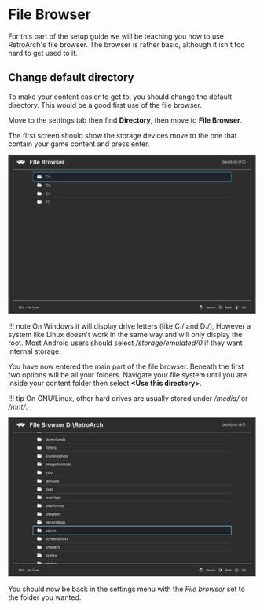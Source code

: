 # File Browser

For this part of the setup guide we will be teaching you how to use RetroArch's file browser. The browser is rather basic, although it isn't too hard to get used to it.

## Change default directory

To make your content easier to get to, you should change the default directory. This would be a good first use of the file browser.

Move to the settings tab then find **Directory**, then move to **File Browser**.

The first screen should show the storage devices move to the one that contain your game content and press enter.

![Storage Devices](../image/retroarch/ozone/ozone_directory1.jpg)

!!! note
    On Windows it will display drive letters (like C:/ and D:/), However a system like Linux doesn't work in the same way and will only display the root. Most Android users should select */storage/emulated/0* if they want internal storage.

You have now entered the main part of the file browser. Beneath the first two options will be all your folders. Navigate your file system until you are inside your content folder then select **&lt;Use this directory>**.

!!! tip
    On GNU/Linux, other hard drives are usually stored under */media/* or */mnt/*.

![File System](../image/retroarch/ozone/ozone_directory2.jpg)

You should now be back in the settings menu with the *File browser* set to the folder you wanted.
